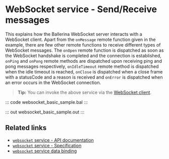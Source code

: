 # WebSocket service - Send/Receive messages

This explains how the Ballerina WebSocket server interacts with a WebSocket client. Apart from the `onMessage` remote function given in the example, there are few other remote functions to receive different types of WebSocket messages. The `onOpen` remote function is dispatched as soon as the WebSocket handshake is completed and the connection is established, `onPing` and `onPong` remote methods are dispatched upon receiving ping and pong messages respectively, `onIdleTimeout` remote method is dispatched when the idle timeout is reached, `onClose` is dispatched when a close frame with a statusCode and a reason is received and `onError` is dispatched when an error occurs in the WebSocket connection.

>**Tip:** You can invoke the above service via the [WebSocket client](/learn/by-example/websocket-client/).

::: code websocket_basic_sample.bal :::

::: out websocket_basic_sample.out :::

## Related links
- [`websocket` service - API documentation](https://lib.ballerina.io/ballerina/websocket/latest)
- [`websocket` service - Specification](/spec/websocket/#3-service-types)
- [`websocket` service data binding](https://github.com/ballerina-platform/module-ballerina-websocket/blob/main/docs/proposals/data-binding-api.md)
